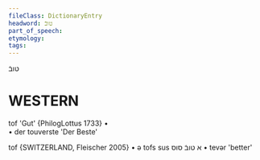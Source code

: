 ```yaml
---
fileClass: DictionaryEntry
headword: טובֿ
part_of_speech: 
etymology: 
tags: 
---
```

טובֿ

WESTERN
========

tof 'Gut' {PhilogLottus 1733}
	•	
	•	der touverste 'Der Beste'

tof {SWITZERLAND, Fleischer 2005}
	•	ə tofs sus א טובֿ סוס
	•	tevər 'better'